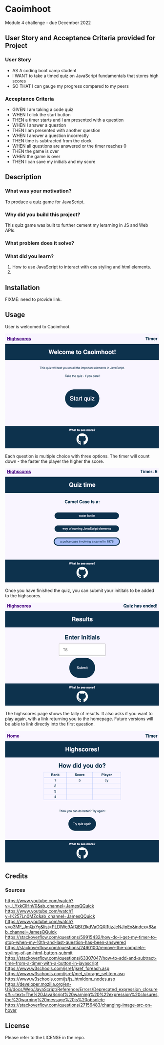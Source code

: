 # Caoimhoot
Module 4 challenge - due December 2022 

## User Story and Acceptance Criteria provided for Project

### User Story
- AS A coding boot camp student
- I WANT to take a timed quiz on JavaScript fundamentals that stores high scores
- SO THAT I can gauge my progress compared to my peers


### Acceptance Criteria
- GIVEN I am taking a code quiz
- WHEN I click the start button
- THEN a timer starts and I am presented with a question
- WHEN I answer a question
- THEN I am presented with another question
- WHEN I answer a question incorrectly
- THEN time is subtracted from the clock
- WHEN all questions are answered or the timer reaches 0
- THEN the game is over
- WHEN the game is over
- THEN I can save my initials and my score


## Description
### What was your motivation?
To produce a quiz game for JavaScript. 

### Why did you build this project?
This quiz game was built to further cement my lerarning in JS and Web APIs. 

### What problem does it solve?


### What did you learn?
1. How to use JavaScript to interact with css styling and html elements.
2. 




## Installation
FIXME: need to provide link.

## Usage
User is welcomed to Caoimhoot.

![Caoimhoot Welcome Page screenshot](Develop/assets/img/welcome-screenshote.png)



Each question is multiple choice with three options. The timer will count down - the faster the player the higher the score.

![Caoimhe Quiz screenshot](Develop/assets/img/quiz-screenshot.png)


Once you have finished the quiz, you can submit your inititals to be added to the highscores.

![Caoimhe results page screenshot](Develop/assets/img/results-page-%20screenshot.png)


The highscores page shows the tally of resutls. It also asks if you want to play again, with a link returning you to the homepage. Future versions will be able to link directly into the first question. 

![Caoimhe highscores page screenshot](Develop/assets/img/highscores-screenshot.png)


## Credits
### Sources
https://www.youtube.com/watch?v=_LYxkClHnV0&ab_channel=JamesQQuick
https://www.youtube.com/watch?v=IK257Ln0MZc&ab_channel=JamesQQuick
https://www.youtube.com/watch?v=o3MF_JmQxYg&list=PLDlWc9AfQBfZIkdVaOQXi1tizJeNJipEx&index=8&ab_channel=JamesQQuick
https://stackoverflow.com/questions/59915432/how-do-i-get-my-timer-to-stop-when-my-10th-and-last-question-has-been-answered
https://stackoverflow.com/questions/2460100/remove-the-complete-styling-of-an-html-button-submit
https://stackoverflow.com/questions/63307047/how-to-add-and-subtract-time-from-a-timer-with-a-button-in-javascript
https://www.w3schools.com/jsref/jsref_foreach.asp
https://www.w3schools.com/jsref/met_storage_setitem.asp
https://www.w3schools.com/js/js_htmldom_nodes.asp
https://developer.mozilla.org/en-US/docs/Web/JavaScript/Reference/Errors/Deprecated_expression_closures#:~:text=The%20JavaScript%20warning%20%22expression%20closures,the%20warning%20message%20is%20obsolete
https://stackoverflow.com/questions/27156483/changing-image-src-on-hover

## License
Please refer to the LICENSE in the repo.
